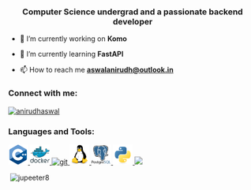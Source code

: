 <link rel="stylesheet" href="https://cdn.jsdelivr.net/gh/devicons/devicon@v2.15.1/devicon.min.css">
          
<h3 align="center">Computer Science undergrad and a passionate backend developer</h3>

- 🔭 I’m currently working on **Komo**

- 🌱 I’m currently learning **FastAPI**

- 📫 How to reach me **aswalanirudh@outlook.in**

<h3 align="left">Connect with me:</h3>
<p align="left">
<a href="https://linkedin.com/in/anirudhaswal" target="blank"><img align="center" src="https://raw.githubusercontent.com/rahuldkjain/github-profile-readme-generator/master/src/images/icons/Social/linked-in-alt.svg" alt="anirudhaswal" height="30" width="40" /></a>
</p>

<h3 align="left">Languages and Tools:</h3>
</a> <a href="https://www.w3schools.com/cpp/" target="_blank" rel="noreferrer"> <img src="https://raw.githubusercontent.com/devicons/devicon/master/icons/cplusplus/cplusplus-original.svg" alt="cplusplus" width="40" height="40"/> </a> <a href="https://www.docker.com/" target="_blank" rel="noreferrer"> <img src="https://raw.githubusercontent.com/devicons/devicon/master/icons/docker/docker-original-wordmark.svg" alt="docker" width="40" height="40"/> </a> <a href="https://git-scm.com/" target="_blank" rel="noreferrer"> <img src="https://www.vectorlogo.zone/logos/git-scm/git-scm-icon.svg" alt="git" width="40" height="40"/> </a> <a href="https://www.linux.org/" target="_blank" rel="noreferrer"> <img src="https://raw.githubusercontent.com/devicons/devicon/master/icons/linux/linux-original.svg" alt="linux" width="40" height="40"/> </a> <a href="https://www.postgresql.org" target="_blank" rel="noreferrer"> <img src="https://raw.githubusercontent.com/devicons/devicon/master/icons/postgresql/postgresql-original-wordmark.svg" alt="postgresql" width="40" height="40"/> </a> <a href="https://www.python.org" target="_blank" rel="noreferrer"> <img src="https://raw.githubusercontent.com/devicons/devicon/master/icons/python/python-original.svg" alt="python" width="40" height="40"/> </a> 
<a href="https://fastapi.tiangolo.com/"><img src="https://cdn.jsdelivr.net/gh/devicons/devicon/icons/fastapi/fastapi-plain.svg" width="40" height=""/></a></p>

<p>&nbsp;<img align="center" src="https://github-readme-stats.vercel.app/api?username=jupeeter8&show_icons=true&locale=en" alt="jupeeter8" /></p>
